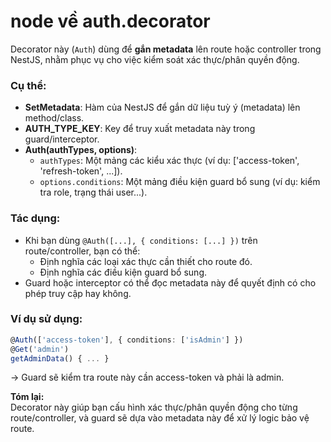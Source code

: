 # node về auth.decorator

Decorator này (`Auth`) dùng để **gắn metadata** lên route hoặc controller trong NestJS, nhằm phục vụ cho việc kiểm soát xác thực/phân quyền động.

### Cụ thể:

- **SetMetadata**: Hàm của NestJS để gắn dữ liệu tuỳ ý (metadata) lên method/class.
- **AUTH_TYPE_KEY**: Key để truy xuất metadata này trong guard/interceptor.
- **Auth(authTypes, options)**:
  - `authTypes`: Một mảng các kiểu xác thực (ví dụ: ['access-token', 'refresh-token', ...]).
  - `options.conditions`: Một mảng điều kiện guard bổ sung (ví dụ: kiểm tra role, trạng thái user...).

### Tác dụng:

- Khi bạn dùng `@Auth([...], { conditions: [...] })` trên route/controller, bạn có thể:
  - Định nghĩa các loại xác thực cần thiết cho route đó.
  - Định nghĩa các điều kiện guard bổ sung.
- Guard hoặc interceptor có thể đọc metadata này để quyết định có cho phép truy cập hay không.

### Ví dụ sử dụng:

```typescript
@Auth(['access-token'], { conditions: ['isAdmin'] })
@Get('admin')
getAdminData() { ... }
```

→ Guard sẽ kiểm tra route này cần access-token và phải là admin.

**Tóm lại:**  
Decorator này giúp bạn cấu hình xác thực/phân quyền động cho từng route/controller, và guard sẽ dựa vào metadata này để xử lý logic bảo vệ route.
